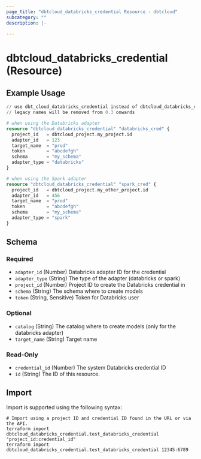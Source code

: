 ```yaml
---
page_title: "dbtcloud_databricks_credential Resource - dbtcloud"
subcategory: ""
description: |-
  
---
```


# dbtcloud_databricks_credential (Resource)




## Example Usage

```terraform
// use dbt_cloud_databricks_credential instead of dbtcloud_databricks_credential for the legacy resource names
// legacy names will be removed from 0.3 onwards

# when using the Databricks adapter
resource "dbtcloud_databricks_credential" "databricks_cred" {
  project_id   = dbtcloud_project.my_project.id
  adapter_id   = 123
  target_name  = "prod"
  token        = "abcdefgh"
  schema       = "my_schema"
  adapter_type = "databricks"
}

# when using the Spark adapter
resource "dbtcloud_databricks_credential" "spark_cred" {
  project_id   = dbtcloud_project.my_other_project.id
  adapter_id   = 456
  target_name  = "prod"
  token        = "abcdefgh"
  schema       = "my_schema"
  adapter_type = "spark"
}
```

<!-- schema generated by tfplugindocs -->
## Schema

### Required

- `adapter_id` (Number) Databricks adapter ID for the credential
- `adapter_type` (String) The type of the adapter (databricks or spark)
- `project_id` (Number) Project ID to create the Databricks credential in
- `schema` (String) The schema where to create models
- `token` (String, Sensitive) Token for Databricks user

### Optional

- `catalog` (String) The catalog where to create models (only for the databricks adapter)
- `target_name` (String) Target name

### Read-Only

- `credential_id` (Number) The system Databricks credential ID
- `id` (String) The ID of this resource.

## Import

Import is supported using the following syntax:

```shell
# Import using a project ID and credential ID found in the URL or via the API.
terraform import dbtcloud_databricks_credential.test_databricks_credential "project_id:credential_id"
terraform import dbtcloud_databricks_credential.test_databricks_credential 12345:6789
```
